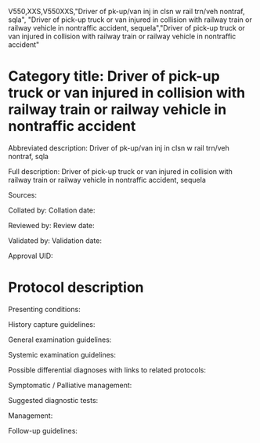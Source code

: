 V550,XXS,V550XXS,"Driver of pk-up/van inj in clsn w rail trn/veh nontraf, sqla", "Driver of pick-up truck or van injured in collision with railway train or railway vehicle in nontraffic accident, sequela","Driver of pick-up truck or van injured in collision with railway train or railway vehicle in nontraffic accident"
# Category title: Driver of pick-up truck or van injured in collision with railway train or railway vehicle in nontraffic accident

Abbreviated description: Driver of pk-up/van inj in clsn w rail trn/veh nontraf, sqla

Full description: Driver of pick-up truck or van injured in collision with railway train or railway vehicle in nontraffic accident, sequela

Sources:

Collated by:
Collation date:

Reviewed by:
Review date:

Validated by:
Validation date:

Approval UID:

# Protocol description

Presenting conditions:

History capture guidelines:

General examination guidelines:

Systemic examination guidelines:

Possible differential diagnoses with links to related protocols:

Symptomatic / Palliative management:

Suggested diagnostic tests:

Management:

Follow-up guidelines:
